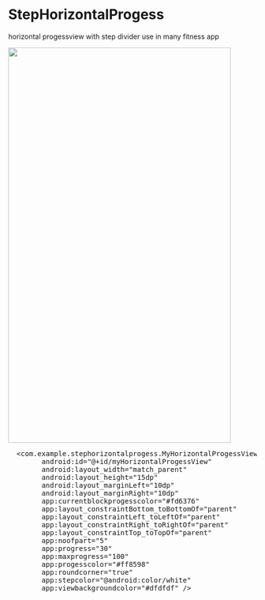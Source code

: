 # StepHorizontalProgess
horizontal progessview with step divider use in many fitness app


<image src=https://user-images.githubusercontent.com/20221469/56956837-eb4a6880-6b62-11e9-87a3-4ba252255f8f.gif width=451 height=800>
  <pre>
  &lt;com.example.stephorizontalprogess.MyHorizontalProgessView
        android:id="@+id/myHorizontalProgessView"
        android:layout_width="match_parent"
        android:layout_height="15dp"
        android:layout_marginLeft="10dp"
        android:layout_marginRight="10dp"
        app:currentblockprogesscolor="#fd6376"
        app:layout_constraintBottom_toBottomOf="parent"
        app:layout_constraintLeft_toLeftOf="parent"
        app:layout_constraintRight_toRightOf="parent"
        app:layout_constraintTop_toTopOf="parent"
        app:noofpart="5"
        app:progress="30"
        app:maxprogress="100"
        app:progesscolor="#ff8598"
        app:roundcorner="true"
        app:stepcolor="@android:color/white"
        app:viewbackgroundcolor="#dfdfdf" /&gt;
  </pre>
  

